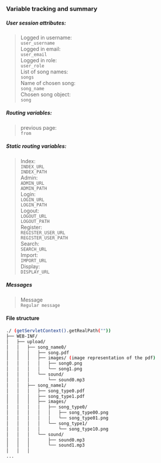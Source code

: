 ### Variable tracking and summary

##### User session attributes:

> Logged in username:  
``user_username``  
Logged in email:  
``user_email``  
Logged in role:  
``user_role``  
List of song names:  
``songs``  
Name of chosen song:  
``song_name``  
Chosen song object:  
``song``

##### Routing variables:

> previous page:  
``from``

##### Static routing variables:

> Index:  
``INDEX_URL``  
``INDEX_PATH``  
Admin:  
``ADMIN_URL``  
``ADMIN_PATH``  
Login:  
``LOGIN_URL``  
``LOGIN_PATH``  
Logout:  
``LOGOUT_URL``  
``LOGOUT_PATH``  
Register:  
``REGISTER_USER_URL``  
``REGISTER_USER_PATH``  
Search:  
``SEARCH_URL``  
Import:  
``IMPORT_URL``  
Display:  
``DISPLAY_URL``

##### Messages

> Message  
``Regular message``

#### File structure

```bash
./ (getServletContext().getRealPath(""))
├── WEB-INF/
│   ├── upload/
│   │   ├── song_name0/
│   │   │   ├── song.pdf
│   │   │   ├── images/ (image representation of the pdf)
│   │   │   │   ├── song0.png
│   │   │   │   └── song1.png
│   │   │   └── sound/
│   │   │       └── sound0.mp3  
│   │   ├── song_name1/
│   │   │   ├── song_type0.pdf
│   │   │   ├── song_type1.pdf
│   │   │   ├── images/
│   │   │   │   ├── song_type0/
│   │   │   │   │   ├── song_type00.png
│   │   │   │   │   └── song_type01.png
│   │   │   │   └── song_type1/    
│   │   │   │       └── song_type10.png
│   │   │   └── sound/
│   │   │       ├── sound0.mp3
│   │   │       └── sound1.mp3
│   │   │
... 
```